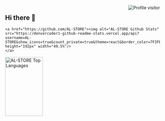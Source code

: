 <a href="https://komarev.com/ghpvc/?username=AL-STORE">
  <img align="right" src="https://komarev.com/ghpvc/?username=AL-STORE&label=Visitors&color=0e75b6&style=flat" alt="Profile visitor" />
</a>

## Hi there 👋

    <a href="https://github.com/AL-STORE"><img alt="AL-STORE Github Stats" src="https://denvercoder1-github-readme-stats.vercel.app/api?username=AL-STORE&show_icons=true&count_private=true&theme=react&border_color=7F3FBF&bg_color=0D1117&title_color=F85D7F&icon_color=F8D866" height="192px" width="49.5%"/>
    </a>
  <a href="https://github.com/AL-STORE"><img alt="AL-STORE Top Languages" src="https://denvercoder1-github-readme-stats.vercel.app/api/top-langs/?username=AL-STORE&langs_count=8&layout=compact&theme=react&border_color=7F3FBF&bg_color=0D1117&title_color=F85D7F&icon_color=F8D866" height="192px" width="49.5%"/></a>
